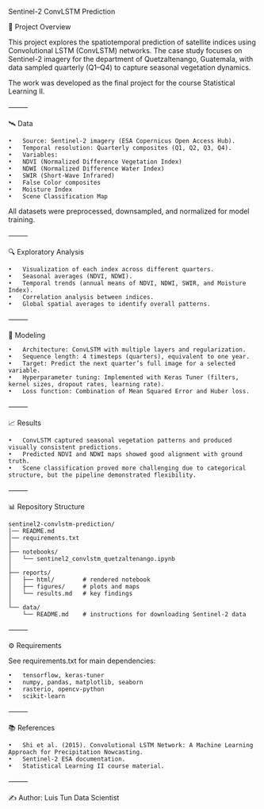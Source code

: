 Sentinel-2 ConvLSTM Prediction

📌 Project Overview

This project explores the spatiotemporal prediction of satellite indices using Convolutional LSTM (ConvLSTM) networks.
The case study focuses on Sentinel-2 imagery for the department of Quetzaltenango, Guatemala, with data sampled quarterly (Q1–Q4) to capture seasonal vegetation dynamics.

The work was developed as the final project for the course Statistical Learning II.

⸻

🛰️ Data

	•	Source: Sentinel-2 imagery (ESA Copernicus Open Access Hub).
	•	Temporal resolution: Quarterly composites (Q1, Q2, Q3, Q4).
	•	Variables:
	•	NDVI (Normalized Difference Vegetation Index)
	•	NDWI (Normalized Difference Water Index)
	•	SWIR (Short-Wave Infrared)
	•	False Color composites
	•	Moisture Index
	•	Scene Classification Map

All datasets were preprocessed, downsampled, and normalized for model training.

⸻

🔍 Exploratory Analysis

	•	Visualization of each index across different quarters.
	•	Seasonal averages (NDVI, NDWI).
	•	Temporal trends (annual means of NDVI, NDWI, SWIR, and Moisture Index).
	•	Correlation analysis between indices.
	•	Global spatial averages to identify overall patterns.

⸻

🤖 Modeling

	•	Architecture: ConvLSTM with multiple layers and regularization.
	•	Sequence length: 4 timesteps (quarters), equivalent to one year.
	•	Target: Predict the next quarter’s full image for a selected variable.
	•	Hyperparameter tuning: Implemented with Keras Tuner (filters, kernel sizes, dropout rates, learning rate).
	•	Loss function: Combination of Mean Squared Error and Huber loss.

⸻

📈 Results

	•	ConvLSTM captured seasonal vegetation patterns and produced visually consistent predictions.
	•	Predicted NDVI and NDWI maps showed good alignment with ground truth.
	•	Scene classification proved more challenging due to categorical structure, but the pipeline demonstrated flexibility.

⸻

📊 Repository Structure

```
sentinel2-convlstm-prediction/
│── README.md
│── requirements.txt
│
├── notebooks/
│   └── sentinel2_convlstm_quetzaltenango.ipynb
│
├── reports/
│   ├── html/        # rendered notebook
│   ├── figures/     # plots and maps
│   └── results.md   # key findings
│
└── data/
    └── README.md    # instructions for downloading Sentinel-2 data
```

⸻

⚙️ Requirements

See requirements.txt for main dependencies:

	•	tensorflow, keras-tuner
	•	numpy, pandas, matplotlib, seaborn
	•	rasterio, opencv-python
	•	scikit-learn

⸻

📚 References

	•	Shi et al. (2015). Convolutional LSTM Network: A Machine Learning Approach for Precipitation Nowcasting.
	•	Sentinel-2 ESA documentation.
	•	Statistical Learning II course material.

⸻

✍️ Author: Luis Tun
Data Scientist
